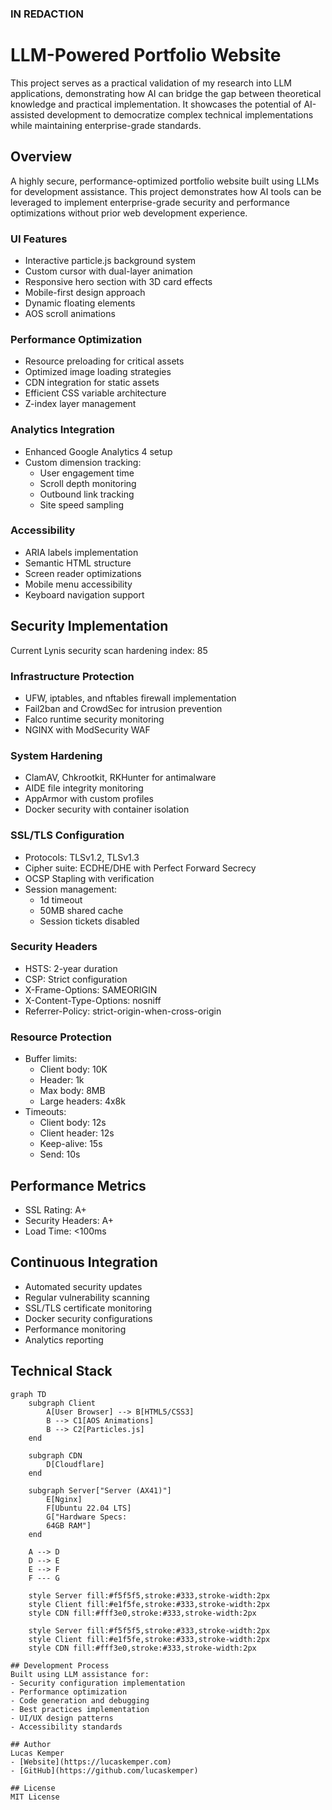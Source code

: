 ### IN REDACTION
# LLM-Powered Portfolio Website

This project serves as a practical validation of my research into LLM applications, demonstrating how AI can bridge the gap between theoretical knowledge and practical implementation. It showcases the potential of AI-assisted development to democratize complex technical implementations while maintaining enterprise-grade standards.

## Overview
A highly secure, performance-optimized portfolio website built using LLMs for development assistance. This project demonstrates how AI tools can be leveraged to implement enterprise-grade security and performance optimizations without prior web development experience.


### UI Features
- Interactive particle.js background system
- Custom cursor with dual-layer animation
- Responsive hero section with 3D card effects
- Mobile-first design approach
- Dynamic floating elements
- AOS scroll animations

### Performance Optimization
- Resource preloading for critical assets
- Optimized image loading strategies
- CDN integration for static assets
- Efficient CSS variable architecture
- Z-index layer management

### Analytics Integration
- Enhanced Google Analytics 4 setup
- Custom dimension tracking:
  - User engagement time
  - Scroll depth monitoring
  - Outbound link tracking
  - Site speed sampling

### Accessibility
- ARIA labels implementation 
- Semantic HTML structure
- Screen reader optimizations
- Mobile menu accessibility
- Keyboard navigation support

## Security Implementation
Current Lynis security scan hardening index: 85

### Infrastructure Protection
- UFW, iptables, and nftables firewall implementation
- Fail2ban and CrowdSec for intrusion prevention
- Falco runtime security monitoring
- NGINX with ModSecurity WAF

### System Hardening
- ClamAV, Chkrootkit, RKHunter for antimalware
- AIDE file integrity monitoring
- AppArmor with custom profiles
- Docker security with container isolation

### SSL/TLS Configuration
- Protocols: TLSv1.2, TLSv1.3
- Cipher suite: ECDHE/DHE with Perfect Forward Secrecy
- OCSP Stapling with verification
- Session management:
  - 1d timeout
  - 50MB shared cache
  - Session tickets disabled

### Security Headers
- HSTS: 2-year duration
- CSP: Strict configuration
- X-Frame-Options: SAMEORIGIN
- X-Content-Type-Options: nosniff
- Referrer-Policy: strict-origin-when-cross-origin

### Resource Protection
- Buffer limits:
  - Client body: 10K
  - Header: 1k
  - Max body: 8MB
  - Large headers: 4x8k
- Timeouts:
  - Client body: 12s
  - Client header: 12s
  - Keep-alive: 15s
  - Send: 10s

## Performance Metrics
- SSL Rating: A+
- Security Headers: A+
- Load Time: <100ms

## Continuous Integration
- Automated security updates
- Regular vulnerability scanning
- SSL/TLS certificate monitoring
- Docker security configurations
- Performance monitoring
- Analytics reporting

## Technical Stack

```mermaid
graph TD
    subgraph Client
        A[User Browser] --> B[HTML5/CSS3]
        B --> C1[AOS Animations]
        B --> C2[Particles.js]
    end

    subgraph CDN
        D[Cloudflare]
    end

    subgraph Server["Server (AX41)"]
        E[Nginx]
        F[Ubuntu 22.04 LTS]
        G["Hardware Specs:
        64GB RAM"]
    end

    A --> D
    D --> E
    E --> F
    F --- G

    style Server fill:#f5f5f5,stroke:#333,stroke-width:2px
    style Client fill:#e1f5fe,stroke:#333,stroke-width:2px
    style CDN fill:#fff3e0,stroke:#333,stroke-width:2px

    style Server fill:#f5f5f5,stroke:#333,stroke-width:2px
    style Client fill:#e1f5fe,stroke:#333,stroke-width:2px
    style CDN fill:#fff3e0,stroke:#333,stroke-width:2px

## Development Process
Built using LLM assistance for:
- Security configuration implementation
- Performance optimization
- Code generation and debugging
- Best practices implementation
- UI/UX design patterns
- Accessibility standards

## Author
Lucas Kemper
- [Website](https://lucaskemper.com)
- [GitHub](https://github.com/lucaskemper)

## License
MIT License
